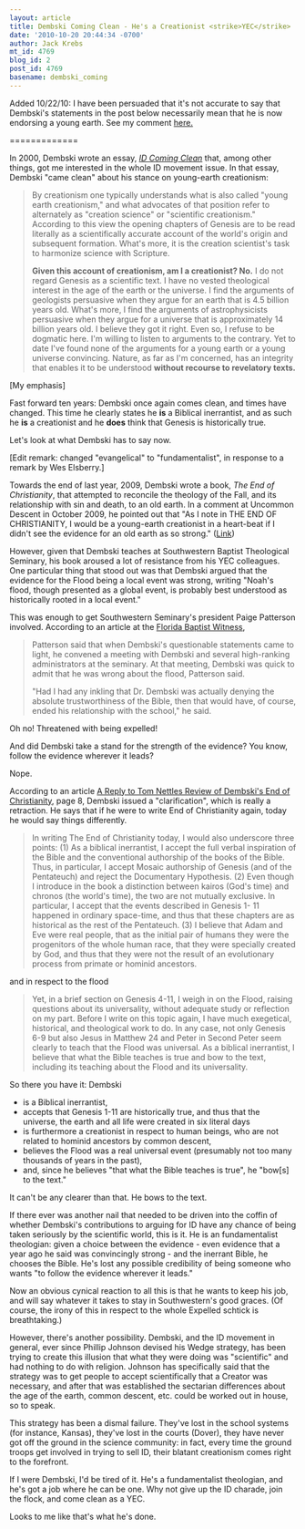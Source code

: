 ```yaml
---
layout: article
title: Dembski Coming Clean - He's a Creationist <strike>YEC</strike>
date: '2010-10-20 20:44:34 -0700'
author: Jack Krebs
mt_id: 4769
blog_id: 2
post_id: 4769
basename: dembski_coming
---
```

Added 10/22/10:  I have been persuaded that it's not accurate to say that Dembski's statements in the post below necessarily mean that he is now endorsing a young earth.  See my comment [here.](http://pandasthumb.org/archives/2010/10/dembski-coming.html#comment-236207)

=============

In 2000, Dembski wrote an essay, [_ID Coming Clean_](http://www.leaderu.com/offices/dembski/docs/bd-meta098.html) that, among other things, got me interested in the whole ID movement issue.  In that essay, Dembski "came clean" about his stance on young-earth creationism:

> By creationism one typically understands what is also called "young earth creationism," and what advocates of that position refer to alternately as "creation science" or "scientific creationism." According to this view the opening chapters of Genesis are to be read literally as a scientifically accurate account of the world's origin and subsequent formation. What's more, it is the creation scientist's task to harmonize science with Scripture.
> 
> **Given this account of creationism, am I a creationist? No.** I do not regard Genesis as a scientific text. I have no vested theological interest in the age of the earth or the universe. I find the arguments of geologists persuasive when they argue for an earth that is 4.5 billion years old. What's more, I find the arguments of astrophysicists persuasive when they argue for a universe that is approximately 14 billion years old. I believe they got it right. Even so, I refuse to be dogmatic here. I'm willing to listen to arguments to the contrary. Yet to date I've found none of the arguments for a young earth or a young universe convincing. Nature, as far as I'm concerned, has an integrity that enables it to be understood **without recourse to revelatory texts.**

\[My emphasis\]

Fast forward ten years: Dembski once again comes clean, and times have changed.  This time he clearly states he **is** a Biblical inerrantist, and as such he **is** a creationist and he **does** think that Genesis is historically true.

Let's look at what Dembski has to say now.

\[Edit remark: changed "evangelical" to "fundamentalist", in response to a remark by Wes Elsberry.\]

Towards the end of last year, 2009, Dembski wrote a book, _The End of Christianity_, that attempted to reconcile the theology of the Fall, and its relationship with sin and death, to an old earth.  In a comment at Uncommon Descent in October 2009, he pointed out that "As I note in THE END OF CHRISTIANITY, I would be a young-earth creationist in a heart-beat if I didn't see the evidence for an old earth as so strong."  ([Link](http://www.uncommondescent.com/evolution/the-end-of-christianity-now-available-at-amazon-com/))

However, given that Dembski teaches at Southwestern Baptist Theological Seminary, his book aroused a lot of resistance from his YEC colleagues.  One particular thing that stood out was that Dembski argued that the evidence for the Flood being a local event was strong, writing "Noah's flood, though presented as a global event, is probably best understood as historically rooted in a local event."

This was enough to get Southwestern Seminary's president Paige Patterson involved.  According to an article at the [Florida Baptist Witness](http://www.gofbw.com/news.asp?ID=12220&amp;fp=Y),

> Patterson said that when Dembski's questionable statements came to light, he convened a meeting with Dembski and several high-ranking administrators at the seminary. At that meeting, Dembski was quick to admit that he was wrong about the flood, Patterson said.
> 
> "Had I had any inkling that Dr. Dembski was actually denying the absolute trustworthiness of the Bible, then that would have, of course, ended his relationship with the school," he said.

Oh no! Threatened with being expelled!  

And did Dembski take a stand for the strength of the evidence?  You know, follow the evidence wherever it leads?

Nope.  

According to an article [ A Reply to Tom Nettles Review of Dembski's End of Christianity](http://www.baptisttheology.org/documents/AReplytoTomNettlesReviewofDembskisTheEndofChristianity.pdf), page 8, Dembski issued a "clarification", which is really a retraction.  He says that if he were to write End of Christianity again, today he would say things differently.

> In writing The End of Christianity today, I would also underscore three points: (1) As a biblical inerrantist, I accept the full verbal inspiration of the Bible and the conventional authorship of the books of the Bible. Thus, in particular, I accept Mosaic authorship of Genesis (and of the Pentateuch) and reject the Documentary Hypothesis. (2) Even though I introduce in the book a distinction between kairos (God's time) and chronos (the world's time), the two are not mutually exclusive. In particular, I accept that the events described in Genesis 1- 11 happened in ordinary space-time, and thus that these chapters are as historical as the rest of the Pentateuch. (3) I believe that Adam and Eve were real people, that as the initial pair of humans they were the progenitors of the whole human race, that they were specially created by God, and thus that they were not the result of an evolutionary process from primate or hominid ancestors.

and in respect to the flood

> Yet, in a brief section on Genesis 4-11, I weigh in on the Flood, raising questions about its universality, without adequate study or reflection on my part. Before I write on this topic again, I have much exegetical, historical, and theological work to do. In any case, not only Genesis 6-9 but also Jesus in Matthew 24 and Peter in Second Peter seem clearly to teach that the Flood was universal. As a biblical inerrantist, I believe that what the Bible teaches is true and bow to the text, including its teaching about the Flood and its universality.

So there you have it: Dembski


* is a Biblical inerrantist,
* accepts that Genesis 1-11 are historically true, and thus that the universe, the earth and all life were created in six literal days
* is furthermore a creationist in respect to human beings, who are not related to hominid ancestors by common descent,
* believes the Flood was a real universal event (presumably not too many thousands of years in the past),
* and, since he believes "that what the Bible teaches is true", he "bow\[s\] to the text."


It can't be any clearer than that.  He bows to the text.

If there ever was another nail that needed to be driven into the coffin of whether Dembski's contributions to arguing for ID have any chance of being taken seriously by the scientific world, this is it.  He is an fundamentalist theologian: given a choice between the evidence - even evidence that a year ago he said was convincingly strong - and the inerrant Bible, he chooses the Bible.  He's lost any possible credibility of being someone who wants "to follow the evidence wherever it leads."

Now an obvious cynical reaction to all this is that he wants to keep his job, and will say whatever it takes to stay in Southwestern's good graces.  (Of course, the irony of this in respect to the whole Expelled schtick is breathtaking.)

However, there's another possibility.  Dembski, and the ID movement in general, ever since Phillip Johnson devised his Wedge strategy, has been trying to create this illusion that what they were doing was "scientific" and had nothing to do with religion.  Johnson has specifically said that the strategy was to get people to accept scientifically that a Creator was necessary, and after that was established the sectarian differences about the age of the earth, common descent, etc. could be worked out in house, so to speak.

This strategy has been a dismal failure.  They've lost in the school systems (for instance, Kansas), they've lost in the courts (Dover), they have never got off the ground in the science community: in fact, every time the ground troops get involved in trying to sell ID, their blatant creationism comes right to the forefront.

If I were Dembski, I'd be tired of it.  He's a fundamentalist theologian, and he's got a job where he can be one.  Why not give up the ID charade, join the flock, and come clean as a YEC.

Looks to me like that's what he's done.
